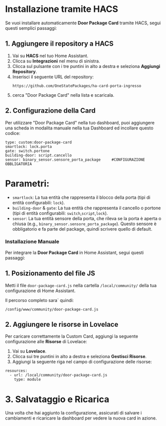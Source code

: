 # Installazione tramite HACS

Se vuoi installare automaticamente **Door Package Card** tramite HACS, segui questi semplici passaggi:

## 1. Aggiungere il repository a HACS

1. Vai su **HACS** nel tuo Home Assistant.
2. Clicca su **Integrazioni** nel menu di sinistra.
3. Clicca sul pulsante con i tre puntini in alto a destra e seleziona **Aggiungi Repository**.
4. Inserisci il seguente URL del repository:
   ```
   https://github.com/OneStatePackages/ha-card-porta-ingresso
   ```
5. cerca "Door Package Card" nella lista e scaricala.

## 2. Configurazione della Card


Per utilizzare "Door Package Card" nella tuo dashboard, puoi aggiungere una scheda in modalita manuale nella tua Dashboard ed incollare questo codice:


```
type: custom:door-package-card
smartlock: lock.porta
gate: switch.portone
building-door: script.cancello
sensor: binary_sensor.sensore_porta_package     #CONFIGURAZIONE OBBLIGATORIA
```


# Parametri:

- `smartlock`: La tua entità  che rappresenta il blocco della porta (tipi di entità configurabili: `lock`).
- `building-door` & `gate`: La tua entità che rappresenta il cancello o portone (tipi di entità configurabili: `switch`,`script`,`lock`).
- `sensor`: La tua entità  sensore della porta, che rileva se la porta è aperta o chiusa (e.g., `binary_sensor.sensore_porta_package`). Questo sensore è obbligatorio e fa parte del package, quindi scrivere quello di default.




### Installazione Manuale

Per integrare la **Door Package Card** in Home Assistant, segui questi passaggi:

## 1. Posizionamento del file JS

Metti il file `door-package-card.js` nella cartella `/local/community/` della tua configurazione di Home Assistant.

Il percorso completo sara` quindi:
```
/config/www/community/door-package-card.js
```

## 2. Aggiungere le risorse in Lovelace

Per caricare correttamente la Custom Card, aggiungi la seguente configurazione alle **Risorse** di Lovelace:

1. Vai su **Lovelace**.
2. Clicca sui tre puntini in alto a destra e seleziona **Gestisci Risorse**.
3. Aggiungi la seguente riga nel campo di configurazione delle risorse:

```
resources:
  - url: /local/community/door-package-card.js
    type: module
```

# 3. Salvataggio e Ricarica
Una volta che hai aggiunto la configurazione, assicurati di salvare i cambiamenti e ricaricare la dashboard per vedere la nuova card in azione.

